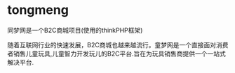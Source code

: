 # tongmeng
同梦网是一个B2C商城项目(使用的thinkPHP框架)

随着互联网行业的快速发展，B2C商城也越来越流行。童梦网是一个直接面对消费者销售儿童玩具,儿童智力开发玩儿的B2C平台.旨在为玩具销售商提供一个一站式解决平台.

